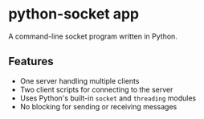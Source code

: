 # python-socket app
A command-line socket program written in Python.

## Features

- One server handling multiple clients
- Two client scripts for connecting to the server
- Uses Python's built-in `socket` and `threading` modules
- No blocking for sending or receiving messages
